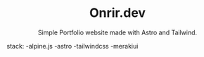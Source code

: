 <center><h1>Onrir.dev</h1></center>
<center>Simple Portfolio website made with Astro and Tailwind.</center>

stack: 
-alpine.js
-astro
-tailwindcss
-merakiui
